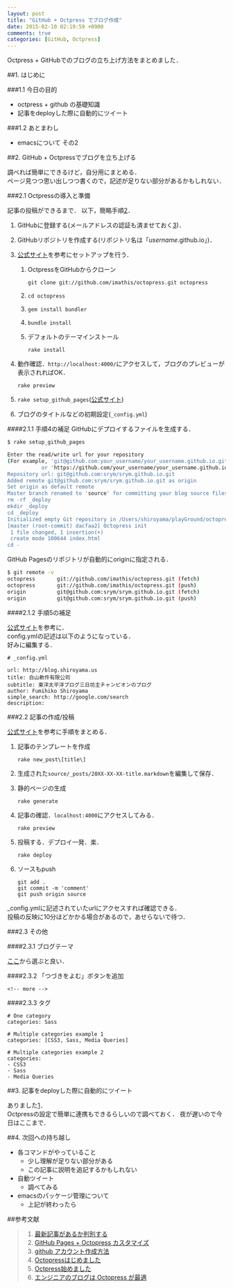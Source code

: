 ```yaml
---
layout: post
title: "GitHub + Octpress でブログ作成"
date: 2015-02-10 02:19:59 +0900
comments: true
categories: [GitHub, Octpress]
---
```


Octpress + GitHubでのブログの立ち上げ方法をまとめました．

<!-- more -->

##1. はじめに

###1.1 今日の目的

* octpress + github の基礎知識
* 記事をdeployした際に自動的にツイート

###1.2 あとまわし

* emacsについて その2


##2. GitHub + Octpressでブログを立ち上げる

調べれば簡単にできるけど，自分用にまとめる．  
ページ見つつ思い出しつつ書くので，記述が足りない部分があるかもしれない．

###2.1 Octpressの導入と準備

記事の投稿ができるまで．
以下，簡略手順[2](#oct_tejun)．  

1. GitHubに登録する(メールアドレスの認証も済ませておく[3](#github_account))．
2. GitHubリポジトリを作成する(リポジトリ名は「*username*.github.io」)．
3. [公式サイト](http://octopress.org/docs/setup/)を参考にセットアップを行う．
	1. OctpressをGitHubからクローン

		`git clone git://github.com/imathis/octopress.git octopress`
	2. `cd octopress`
	3. `gem install bundler`
	4. `bundle install`
	5. デフォルトのテーマインストール

		`rake install` 
4. 動作確認．`http://localhost:4000/`にアクセスして，ブログのプレビューが表示されればOK．

	`rake preview`
4. `rake setup_github_pages`([公式サイト](http://octopress.org/docs/deploying/github/))
5. ブログのタイトルなどの初期設定(`_config.yml`)

####2.1.1 手順4の補足
GitHubにデプロイするファイルを生成する．

```bash
$ rake setup_github_pages

Enter the read/write url for your repository
(For example, 'git@github.com:your_username/your_username.github.io.git)
           or 'https://github.com/your_username/your_username.github.io')
Repository url: git@github.com:srym/srym.github.io.git
Added remote git@github.com:srym/srym.github.io.git as origin
Set origin as default remote
Master branch renamed to 'source' for committing your blog source files
rm -rf _deploy
mkdir _deploy
cd _deploy
Initialized empty Git repository in /Users/shiroyama/playGround/octopress/_deploy/.git/
[master (root-commit) dacfaa2] Octopress init
 1 file changed, 1 insertion(+)
 create mode 100644 index.html
cd -
```

GitHub Pagesのリポジトリが自動的にoriginに指定される．

```bash
$ git remote -v
octopress       git://github.com/imathis/octopress.git (fetch)
octopress       git://github.com/imathis/octopress.git (push)
origin          git@github.com:srym/srym.github.io.git (fetch)
origin          git@github.com:srym/srym.github.io.git (push)
```

####2.1.2 手順5の補足

[公式サイト](http://octopress.org/docs/configuring/)を参考に．  
config.ymlの記述は以下のようになっている．  
好みに編集する．

```
# _config.yml

url: http://blog.shiroyama.us
title: 白山軟件有限公司
subtitle: 東洋太平洋ブログ三日坊主チャンピオンのブログ
author: Fumihiko Shiroyama
simple_search: http://google.com/search
description:
```

###2.2 記事の作成/投稿

[公式サイト](http://octopress.org/docs/blogging/)を参考に手順をまとめる．

1. 記事のテンプレートを作成

	`rake new_post\[title\]`
2. 生成された`source/_posts/20XX-XX-XX-title.markdown`を編集して保存．
3. 静的ページの生成

	`rake generate`
4. 記事の確認．`localhost:4000`にアクセスしてみる．

	`rake preview` 
5. 投稿する．デプロイ一発．楽．

	`rake deploy`
6. ソースもpush

	```
	git add .
	git commit -m 'comment'
	git push origin source
	```

_config.ymlに記述されていたurlにアクセスすれば確認できる．  
投稿の反映に10分ほどかかる場合があるので，あせらないで待つ．

###2.3 その他

####2.3.1 ブログテーマ

[ここ](https://github.com/imathis/octopress/wiki/3rd-Party-Octopress-Themes)から選ぶと良い．

####2.3.2 「つづきをよむ」ボタンを追加

```
<!-- more -->
```

####2.3.3 タグ

```
# One category
categories: Sass

# Multiple categories example 1
categories: [CSS3, Sass, Media Queries]

# Multiple categories example 2
categories:
- CSS3
- Sass
- Media Queries
```

##3. 記事をdeployした際に自動的にツイート

ありました[1](#auto_tweet)．  
Octpressの設定で簡単に連携もできるらしいので調べておく．
夜が遅いので今日はここまで．

##4. 次回への持ち越し

* 各コマンドがやっていること
	* 少し理解が足りない部分がある
	* この記事に説明を追記するかもしれない
* 自動ツイート
	* 調べてみる
* emacsのパッケージ管理について
	* 上記が終わったら


##参考文献
>1. <a name="auto_tweet"></a>[最新記事があるか判別する](https://github.com/kawaken/kawaken.github.io/blob/master/_posts/2013-09-17-drone.ioを使ってgithub-pagesの更新情報をtwitterに自動投稿する.md)  
>2. <a name="oct_tejun"></a>[GitHub Pages + Octopress カスタマイズ](http://qiita.com/syui/items/07365ed24eef63602233)  
>3. <a name="github_account"></a>[github アカウント作成方法](http://ounziw.com/2012/08/10/github-create/)  
>4. <a name="sankou_01"></a>[Octopressはじめました](http://www.miukoba.net/blog/2013/01/05/start-octopress/)  
>5. <a name="sankou_03"></a>[Octpress始めました](http://moonstruckdrops.github.io/blog/2013/03/21/start-octpress/)  
>6. <a name="sankou_04"></a>[エンジニアのブログは Octopress が最適](http://blog.shiroyama.us/blog/2014/02/26/octopress/)